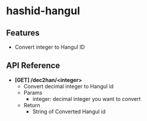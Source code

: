 # hashid-hangul

## Features

* Convert integer to Hangul ID

## API Reference

* **\[GET] /dec2han/\<integer>**
  * Convert decimal integer to Hangul id
  * Params
    * integer: decimal integer you want to convert
  * Return
    * String of Converted Hangul id